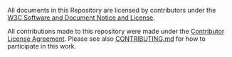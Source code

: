 All documents in this Repository are licensed by contributors under the [W3C Software and Document Notice and License](https://www.w3.org/Consortium/Legal/2015/copyright-software-and-document).

All contributions made to this repository were made under the [Contributor License Agreement](https://www.w3.org/community/about/agreements/cla/). Please see also [CONTRIBUTING.md](CONTRIBUTING.md) for how to participate in this work. 
